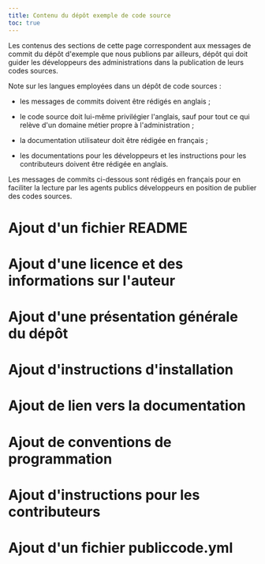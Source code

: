 ```yaml
---
title: Contenu du dépôt exemple de code source
toc: true
---
```


Les contenus des sections de cette page correspondent aux messages de
commit du dépôt d'exemple que nous publions par ailleurs, dépôt qui
doit guider les développeurs des administrations dans la publication
de leurs codes sources.

Note sur les langues employées dans un dépôt de code sources :

- les messages de commits doivent être rédigés en anglais ;

- le code source doit lui-même privilégier l'anglais, sauf pour tout
  ce qui relève d'un domaine métier propre à l'administration ;

- la documentation utilisateur doit être rédigée en français ;

- les documentations pour les développeurs et les instructions pour
  les contributeurs doivent être rédigée en anglais.
  
Les messages de commits ci-dessous sont rédigés en français pour en
faciliter la lecture par les agents publics développeurs en position
de publier des codes sources.

# Ajout d'un fichier README

# Ajout d'une licence et des informations sur l'auteur

# Ajout d'une présentation générale du dépôt

# Ajout d'instructions d'installation

# Ajout de lien vers la documentation

# Ajout de conventions de programmation

# Ajout d'instructions pour les contributeurs

# Ajout d'un fichier publiccode.yml

